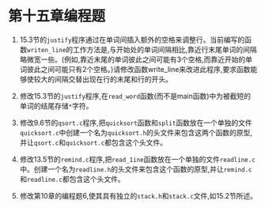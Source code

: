 # 第十五章编程题



1. 15.3节的`justify`程序通过在单词间插入额外的空格来调整行。当前编写的函数`writen_line`的工作方法是,与开始处的单词间隔相比,靠近行末尾单词的间隔略微宽一些。(例如,靠近末尾的单词彼此之间可能有3个空格,而靠近开始的单词彼此之间可能只有2个空格。)请修改函数write_line来改进此程序,要求函数能够使较大的间隔交替出现在行的末尾和行的开头。

   

2. 修改15.3节的`justify`程序,在`read_word`函数(而不是main函数)中为被截短的单词的结尾存储`*`字符。

   

3. 修改9.6节的`qsort.c`程序,把`quicksort`函数和`split`函数放在一个单独的文件`quicksort.c`中创建一个名为`quicksort.h`的头文件来包含这两个函数的原型,并让`qsort.c`和`quicksort.c`都包含这个头文件。

   

4. 修改13.5节的`remind.c`程序,把`read_1ine`函数放在一个单独的文件`readline.c`中。创建一个名为`readline.h`的头文件来包含这个函数的原型,并让`remind.c`和`readline.c`都包含这个头文件。

   

5. 修改第10章的编程题6,使其具有独立的`stack.h`和`stack.c`文件,如15.2节所述。

